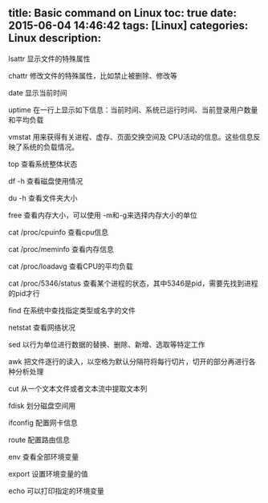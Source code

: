 title: Basic command on Linux
toc: true
date: 2015-06-04 14:46:42
tags: [Linux]
categories: Linux 
description:
---

lsattr 显示文件的特殊属性

chattr 修改文件的特殊属性，比如禁止被删除、修改等

date   显示当前时间

<!--more-->

uptime 在一行上显示如下信息：当前时间、系统已运行时间、当前登录用户数量和平均负载

vmstat 用来获得有关进程、虚存、页面交换空间及 CPU活动的信息。这些信息反映了系统的负载情况。

top    查看系统整体状态

df -h  查看磁盘使用情况

du -h  查看文件夹大小

free   查看内存大小，可以使用 -m和-g来选择内存大小的单位

cat /proc/cpuinfo  查看cpu信息

cat /proc/meminfo  查看内存信息

cat /proc/loadavg  查看CPU的平均负载

cat /proc/5346/status  查看某个进程的状态，其中5346是pid，需要先找到进程的pid才行

find   在系统中查找指定类型或名字的文件

netstat  查看网络状况

sed    以行为单位进行数据的替换、删除、新增、选取等特定工作

awk    把文件逐行的读入，以空格为默认分隔符将每行切片，切开的部分再进行各种分析处理

cut    从一个文本文件或者文本流中提取文本列

fdisk  划分磁盘空间用

ifconfig 配置网卡信息

route  配置路由信息

env    查看全部环境变量

export 设置环境变量的值

echo   可以打印指定的环境变量
